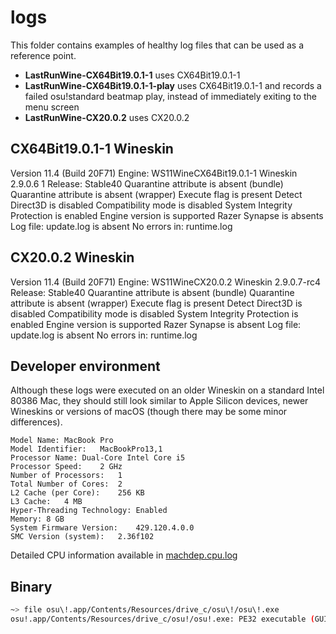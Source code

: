 # logs

This folder contains examples of healthy log files that can be used as a reference point.

- **LastRunWine-CX64Bit19.0.1-1** uses CX64Bit19.0.1-1
- **LastRunWine-CX64Bit19.0.1-1-play** uses CX64Bit19.0.1-1 and records a failed osu!standard beatmap play, instead of immediately exiting to the menu screen
- **LastRunWine-CX20.0.2** uses CX20.0.2

## CX64Bit19.0.1-1 Wineskin

Version 11.4 (Build 20F71)
Engine: WS11WineCX64Bit19.0.1-1
Wineskin 2.9.0.6 1
Release: Stable40
Quarantine attribute is absent (bundle)
Quarantine attribute is absent (wrapper)
Execute flag is present
Detect Direct3D is disabled
Compatibility mode is disabled
System Integrity Protection is enabled
Engine version is supported
Razer Synapse is absents
Log file: update.log is absent
No errors in: runtime.log

## CX20.0.2 Wineskin

Version 11.4 (Build 20F71)
Engine: WS11WineCX20.0.2
Wineskin 2.9.0.7-rc4
Release: Stable40
Quarantine attribute is absent (bundle)
Quarantine attribute is absent (wrapper)
Execute flag is present
Detect Direct3D is disabled
Compatibility mode is disabled
System Integrity Protection is enabled
Engine version is supported
Razer Synapse is absent
Log file: update.log is absent
No errors in: runtime.log

## Developer environment

Although these logs were executed on an older Wineskin on a standard Intel 80386 Mac, they should still look similar to Apple Silicon devices, newer Wineskins or versions of macOS (though there may be some minor differences).
```
Model Name:	MacBook Pro
Model Identifier:	MacBookPro13,1
Processor Name:	Dual-Core Intel Core i5
Processor Speed:	2 GHz
Number of Processors:	1
Total Number of Cores:	2
L2 Cache (per Core):	256 KB
L3 Cache:	4 MB
Hyper-Threading Technology:	Enabled
Memory:	8 GB
System Firmware Version:	429.120.4.0.0
SMC Version (system):	2.36f102 
```
Detailed CPU information available in [machdep.cpu.log](machdep.cpu.log)

## Binary

```bash
~> file osu\!.app/Contents/Resources/drive_c/osu\!/osu\!.exe
osu!.app/Contents/Resources/drive_c/osu!/osu!.exe: PE32 executable (GUI) Intel 80386 Mono/.Net assembly, for MS Windows
```
